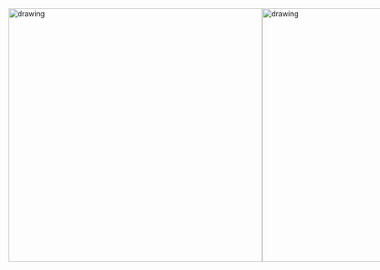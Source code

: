 <div style="display: flex;">
    <img src="https://i.ibb.co/3F5Qzv5/Screenshot-2023-09-22-205314.png" alt="drawing" width="500"/>
    <img src="https://i.ibb.co/XjmHBBv/Screenshot-2023-09-22-205345.png" alt="drawing" width="500"/>
</div>